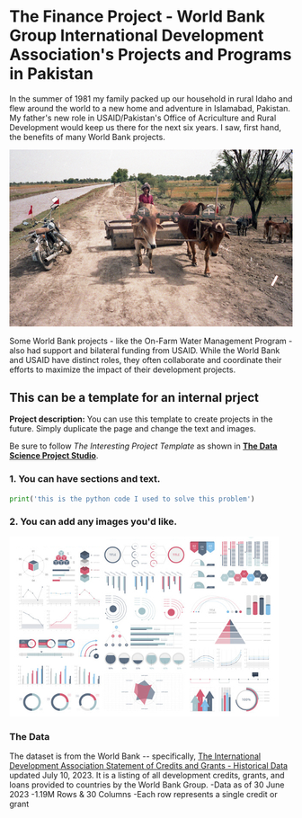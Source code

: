 # The Finance Project - World Bank Group International Development Association's Projects and Programs in Pakistan


In the summer of 1981 my family packed up our household in rural Idaho and flew around the world to a new home and adventure in Islamabad, Pakistan. My father's new role in USAID/Pakistan's Office of Acriculture and Rural Development would keep us there for the next six years. I saw, first hand, the benefits of many World Bank projects. 

<img src="images/bankingprojectroller.tif?raw=true"/>

Some World Bank projects - like the On-Farm Water Management Program - also had support and bilateral funding from USAID. While the World Bank and USAID have distinct roles, they often collaborate and coordinate their efforts to maximize the impact of their development projects. 



## This can be a template for an internal prject

**Project description:** You can use this template to create projects in the future. Simply duplicate the page and change the text and images. 

Be sure to follow *The Interesting Project Template* as shown in [**The Data Science Project Studio**](https://www.datacareerjumpstart.com/products/the-data-science-project-studio/categories/2150357707/posts/2158441592). 

### 1. You can have sections and text.
 
```python
print('this is the python code I used to solve this problem')
```

### 2. You can add any images you'd like. 

<img src="images/dummy_thumbnail.jpg?raw=true"/>

### The Data

The dataset is from the World Bank -- specifically, [The International Development Association Statement of Credits and Grants - Historical Data](https://finances.worldbank.org/Loans-and-Credits/IDA-Statement-Of-Credits-and-Grants-Historical-Dat/tdwh-3krx) updated July 10, 2023. It is a listing of all development credits, grants, and loans provided to countries by the World Bank Group.
-Data as of 30 June 2023
-1.19M Rows & 30 Columns
-Each row represents a single credit or grant
